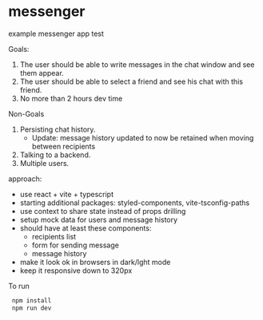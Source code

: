# messenger
example messenger app test

Goals:
1. The user should be able to write messages in the chat window and see them appear.
2. The user should be able to select a friend and see his chat with this friend.
3. No more than 2 hours dev time
 
Non-Goals
1. Persisting chat history.
   - Update: message history updated to now be retained when moving between recipients
3. Talking to a backend.
4. Multiple users.

approach:
- use react + vite + typescript
- starting additional packages: styled-components, vite-tsconfig-paths
- use context to share state instead of props drilling
- setup mock data for users and message history
- should have at least these components:
    - recipients list
    - form for sending message
    - message history
- make it look ok in browsers in dark/lght mode
- keep it responsive down to 320px
 
To run
```zsh
 npm install
 npm run dev
```
